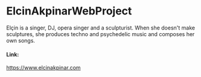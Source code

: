 # ElcinAkpinarWebProject

Elçin is a singer, DJ, opera singer and a sculpturist. When she doesn't make sculptures, she produces techno and psychedelic music and composes her own songs.

#### Link:
https://www.elcinakpinar.com

